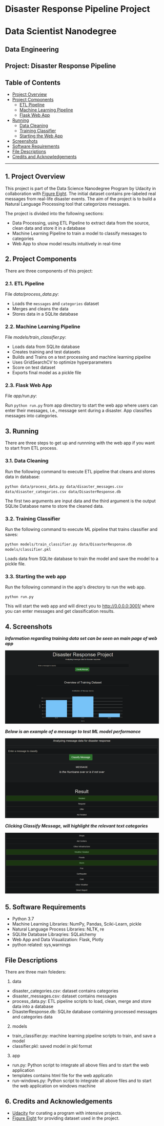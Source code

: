 # Disaster Response Pipeline Project

# Data Scientist Nanodegree

## Data Engineering

## Project: Disaster Response Pipeline

## Table of Contents

- [Project Overview](#overview)
- [Project Components](#components)
  - [ETL Pipeline](#etl_pipeline)
  - [Machine Learning Pipeline](#ml_pipeline)
  - [Flask Web App](#flask)
- [Running](#run)
  - [Data Cleaning](#cleaning)
  - [Training Classifier](#training)
  - [Starting the Web App](#starting)
- [Screenshots](#screenshots)
- [Software Requirements](#sw)
- [File Descriptions](#files)
- [Credits and Acknowledgements](#credits)

***

<a id='overview'></a>

## 1. Project Overview

This project is part of the Data Science Nanodegree Program by Udacity in collaboration with <a href="https://www.figure-eight.com/" target="_blank">Figure Eight</a>. The initial dataset contains pre-labeled real messages from real-life disaster events. The aim of the project is to build a Natural Language Processing tool that categorizes messages.

The project is divided into the following sections:

- Data Processing, using ETL Pipeline to extract data from the source, clean data and store it in a database
- Machine Learning Pipeline to train a model to classify messages to categories
- Web App to show model results intuitively in real-time


<a id='components'></a>

## 2. Project Components

There are three components of this project:

<a id='etl_pipeline'></a>

### 2.1. ETL Pipeline

File _data/process_data.py_:

- Loads the `messages` and `categories` dataset
- Merges and cleans the data
- Stores data in a SQLite database

<a id='ml_pipeline'></a>

### 2.2. Machine Learning Pipeline

File _models/train_classifier.py_:

- Loads data from SQLite database
- Creates training and test datasets
- Builds and Trains on a text processing and machine learning pipeline
- Uses GridSearchCV to optimize hyperparameters
- Score on test dataset
- Exports final model as a pickle file

<a id='flask'></a>

### 2.3. Flask Web App

<a id='eg'></a>
File _app/run.py_:

Run `python run.py` from app directory to start the web app where users can enter their messages, i.e., message sent during a disaster. App classifies messages into categories.



<a id='run'></a>

## 3. Running

There are three steps to get up and runnning with the web app if you want to start from ETL process.

<a id='cleaning'></a>

### 3.1. Data Cleaning

Run the following command to execute ETL pipeline that cleans and stores data in database:

`python data/process_data.py data/disaster_messages.csv data/disaster_categories.csv data/DisasterResponse.db`

The first two arguments are input data and the third argument is the output SQLite Database name to store the cleaned data. 



<a id='training'></a>

### 3.2. Training Classifier

Run the following command to execute ML pipeline that trains classifier and saves:

`python models/train_classifier.py data/DisasterResponse.db models/classifier.pkl`

Loads data from SQLite database to train the model and save the model to a pickle file.


<a id='starting'></a>

### 3.3. Starting the web app

Run the following command in the app's directory to run the web app.

`python run.py`

This will start the web app and will direct you to http://0.0.0.0:3001/ where you can enter messages and get classification results.


<a id='screenshots'></a>

## 4. Screenshots

**_Information regarding training data set can be seen on main page of web app_**

![genre](Capture-Front.PNG)

**_Below is an example of a message to test ML model performance_**

![dist](Capture-Message1.PNG)

**_Clicking Classify Message, will highlight the relevant text categories_**

![dist](Capture-Message2.PNG)

<a id='sw'></a>

## 5. Software Requirements

- Python 3.7
- Machine Learning Libraries: NumPy, Pandas, Sciki-Learn, pickle
- Natural Language Process Libraries: NLTK, re
- SQLlite Database Libraqries: SQLalchemy
- Web App and Data Visualization: Flask, Plotly
- python related: sys,warnings

## File Descriptions <a name="files"></a>

There are three main foleders:
1. data
- disaster_categories.csv: dataset contains categories 
- disaster_messages.csv: dataset contains messages
- process_data.py: ETL pipeline scripts to load, clean, merge and store data into a database
- DisasterResponse.db: SQLite database containing processed messages and categories data
2. models
- train_classifier.py: machine learning pipeline scripts to train, and save a model
- classifier.pkl: saved model in pkl format
3. app
- run.py: Python script to integrate all above files and to start the web application
- templates contains html file for the web applicatin
- run-windows.py: Python script to integrate all above files and to start the web application on windows machine

<a id='credits'></a>

## 6. Credits and Acknowledgements

* [Udacity](https://www.udacity.com/) for curating a program with intensive projects.
* [Figure Eight](https://www.figure-eight.com/) for providing dataset used in the project.
